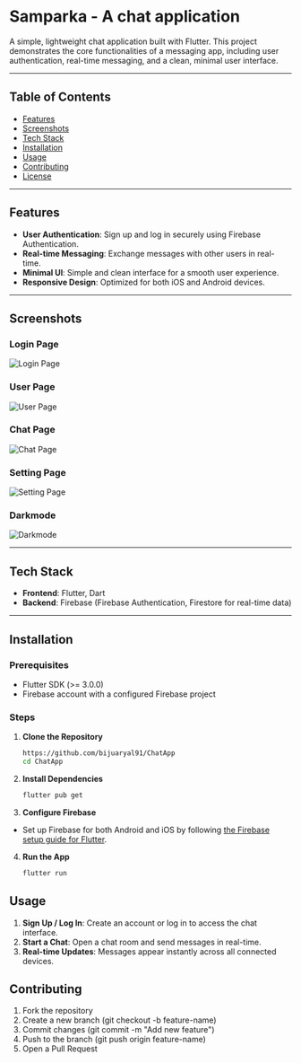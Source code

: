 # Samparka - A chat application

A simple, lightweight chat application built with Flutter. This project demonstrates the core functionalities of a messaging app, including user authentication, real-time messaging, and a clean, minimal user interface.

---

## Table of Contents

- [Features](#features)
- [Screenshots](#screenshots)
- [Tech Stack](#tech-stack)
- [Installation](#installation)
- [Usage](#usage)
- [Contributing](#contributing)
- [License](#license)

---

## Features

- **User Authentication**: Sign up and log in securely using Firebase Authentication.
- **Real-time Messaging**: Exchange messages with other users in real-time.
- **Minimal UI**: Simple and clean interface for a smooth user experience.
- **Responsive Design**: Optimized for both iOS and Android devices.

---

## Screenshots

### Login Page
![Login Page](screenshots/login.jpg)

### User Page
![User Page](screenshots/user.jpg)

### Chat Page
![Chat Page](screenshots/chat.jpg)

### Setting Page
![Setting Page](screenshots/setting.jpg)

### Darkmode
![Darkmode](screenshots/darkmode.jpg)

---

## Tech Stack

- **Frontend**: Flutter, Dart
- **Backend**: Firebase (Firebase Authentication, Firestore for real-time data)

---

## Installation

### Prerequisites
- Flutter SDK (>= 3.0.0)
- Firebase account with a configured Firebase project

### Steps

1. **Clone the Repository**

   ```bash
   https://github.com/bijuaryal91/ChatApp
   cd ChatApp

2. **Install Dependencies**
   ```bash
   flutter pub get

3. **Configure Firebase**
- Set up Firebase for both Android and iOS by following [the Firebase setup guide for Flutter](https://firebase.google.com/docs/flutter/setup).
4. **Run the App**

   ```bash
   flutter run

## Usage
1. **Sign Up / Log In**: Create an account or log in to access the chat interface.
2. **Start a Chat**: Open a chat room and send messages in real-time.
3. **Real-time Updates**: Messages appear instantly across all connected devices.

## Contributing
1. Fork the repository
2. Create a new branch (git checkout -b feature-name)
3. Commit changes (git commit -m "Add new feature")
4. Push to the branch (git push origin feature-name)
5. Open a Pull Request
